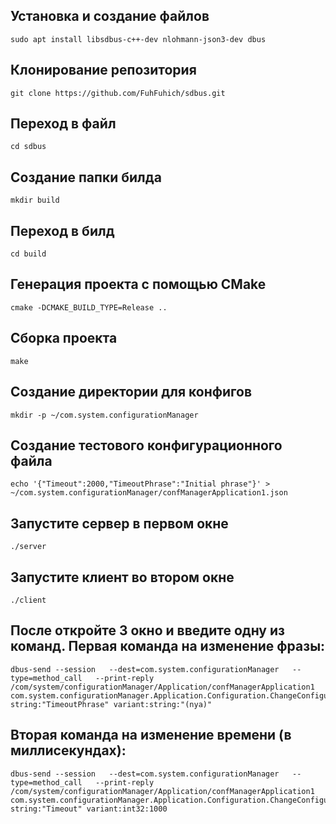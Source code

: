 ## Установка и создание файлов
``` console
sudo apt install libsdbus-c++-dev nlohmann-json3-dev dbus
```
## Клонирование репозитория
``` console
git clone https://github.com/FuhFuhich/sdbus.git
```
## Переход в файл
``` console
cd sdbus
```
## Создание папки билда
``` console
mkdir build
```
## Переход в билд
``` console
cd build
```
## Генерация проекта с помощью CMake
``` console
cmake -DCMAKE_BUILD_TYPE=Release ..
```
## Сборка проекта
``` console
make
```
## Создание директории для конфигов
``` console
mkdir -p ~/com.system.configurationManager
```
## Создание тестового конфигурационного файла
```console
echo '{"Timeout":2000,"TimeoutPhrase":"Initial phrase"}' > ~/com.system.configurationManager/confManagerApplication1.json
```

## Запустите сервер в первом окне
``` console
./server
```
## Запустите клиент во втором окне
```console
./client
```
## После откройте 3 окно и введите одну из команд. Первая команда на изменение фразы:
``` console
dbus-send --session   --dest=com.system.configurationManager   --type=method_call   --print-reply   /com/system/configurationManager/Application/confManagerApplication1   com.system.configurationManager.Application.Configuration.ChangeConfiguration   string:"TimeoutPhrase" variant:string:"(nya)"
```
## Вторая команда на изменение времени (в миллисекундах):
```console
dbus-send --session   --dest=com.system.configurationManager   --type=method_call   --print-reply   /com/system/configurationManager/Application/confManagerApplication1   com.system.configurationManager.Application.Configuration.ChangeConfiguration   string:"Timeout" variant:int32:1000
```
